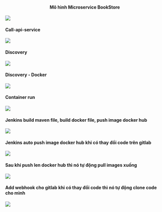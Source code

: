 <h4 style="text-align: center">Mô hình Microservice BookStore</h4>
<img src="https://i.imgur.com/9h0eAki.jpeg">
<br/>
<h4>Call-api-service</h4>
<img src="https://i.imgur.com/nwvAr0q.jpeg">
<h4>Discovery</h4>
<img src="https://i.imgur.com/DwUiNHs.png">
<h4>Discovery - Docker</h4>
<img src="https://i.imgur.com/5Gc2L55.png">
<h4>Container run</h4>
<img src="https://i.imgur.com/94m5cO9.png">
<h4>Jenkins build maven file, build docker file, push image docker hub</h4>
<img src="https://i.imgur.com/RMis8iR.png">
<h4>Jenkins auto push image docker hub khi có thay đổi code trên gitlab</h4>
<img src="https://i.imgur.com/6tAMeoz.png">
<h4>Sau khi push len docker hub thì nó tự động pull images xuống</h4>
<img src="https://i.imgur.com/AjEbEqF.png">
<h4>Add webhook cho gitlab khi có thay đổi code thì nó tự động clone code cho mình</h4>
<img src="https://i.imgur.com/FK6z7c9.png">
